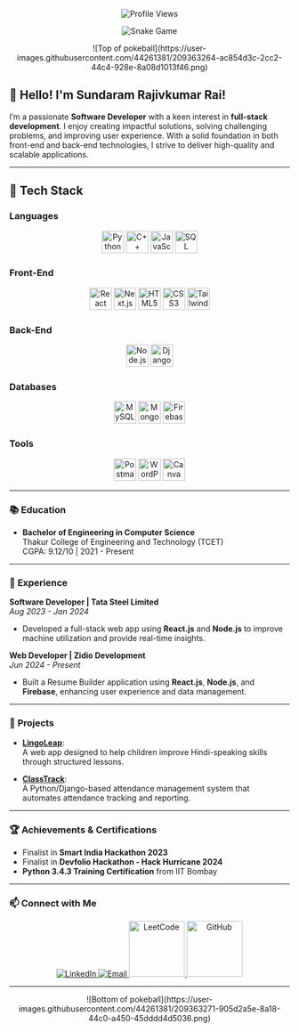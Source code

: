 <p align="center">
  <img src="https://komarev.com/ghpvc/?username=sundaram-rai&style=plastic&color=blueviolet" alt="Profile Views"/>
</p>
<p align="center">
  <img src="https://github.com/10Kartik/10Kartik/blob/output/github-contribution-grid-snake.svg?" alt="Snake Game"/>
</p>

<div align="center">
  ![Top of pokeball](https://user-images.githubusercontent.com/44261381/209363264-ac854d3c-2cc2-44c4-928e-8a08d1013f46.png)
</div>

## 👋 Hello! I'm Sundaram Rajivkumar Rai!

I’m a passionate **Software Developer** with a keen interest in **full-stack development**. I enjoy creating impactful solutions, solving challenging problems, and improving user experience. With a solid foundation in both front-end and back-end technologies, I strive to deliver high-quality and scalable applications.

---

## 🚀 **Tech Stack**

### Languages

<p align="center">
  <img src="https://cdn.jsdelivr.net/gh/devicons/devicon/icons/python/python-original.svg" alt="Python" width="40" height="40"/>
  <img src="https://cdn.jsdelivr.net/gh/devicons/devicon/icons/cplusplus/cplusplus-original.svg" alt="C++" width="40" height="40"/>
  <img src="https://cdn.jsdelivr.net/gh/devicons/devicon/icons/javascript/javascript-original.svg" alt="JavaScript" width="40" height="40"/>
  <img src="https://cdn.jsdelivr.net/gh/devicons/devicon/icons/mysql/mysql-original.svg" alt="SQL" width="40" height="40"/>
</p>

### Front-End

<p align="center">
  <img src="https://cdn.jsdelivr.net/gh/devicons/devicon/icons/react/react-original.svg" alt="React" width="40" height="40"/>
  <img src="https://cdn.jsdelivr.net/gh/devicons/devicon/icons/nextjs/nextjs-original.svg" alt="Next.js" width="40" height="40"/>
  <img src="https://cdn.jsdelivr.net/gh/devicons/devicon/icons/html5/html5-original.svg" alt="HTML5" width="40" height="40"/>
  <img src="https://cdn.jsdelivr.net/gh/devicons/devicon/icons/css3/css3-original.svg" alt="CSS3" width="40" height="40"/>
  <img src="https://cdn.jsdelivr.net/gh/devicons/devicon/icons/tailwindcss/tailwindcss-plain.svg" alt="Tailwind CSS" width="40" height="40"/>
</p>

### Back-End

<p align="center">
  <img src="https://cdn.jsdelivr.net/gh/devicons/devicon/icons/nodejs/nodejs-original.svg" alt="Node.js" width="40" height="40"/>
  <img src="https://cdn.jsdelivr.net/gh/devicons/devicon/icons/django/django-original.svg" alt="Django" width="40" height="40"/>
</p>

### Databases

<p align="center">
  <img src="https://cdn.jsdelivr.net/gh/devicons/devicon/icons/mysql/mysql-original.svg" alt="MySQL" width="40" height="40"/>
  <img src="https://cdn.jsdelivr.net/gh/devicons/devicon/icons/mongodb/mongodb-original.svg" alt="MongoDB" width="40" height="40"/>
  <img src="https://cdn.jsdelivr.net/gh/devicons/devicon/icons/firebase/firebase-plain.svg" alt="Firebase" width="40" height="40"/>
</p>

### Tools

<p align="center">
  <img src="https://cdn.jsdelivr.net/gh/devicons/devicon/icons/postman/postman-original.svg" alt="Postman" width="40" height="40"/>
  <img src="https://cdn.jsdelivr.net/gh/devicons/devicon/icons/wordpress/wordpress-original.svg" alt="WordPress" width="40" height="40"/>
  <img src="https://cdn.jsdelivr.net/gh/devicons/devicon/icons/canva/canva-original.svg" alt="Canva" width="40" height="40"/>
</p>

---

### 📚 **Education**

- **Bachelor of Engineering in Computer Science**  
  Thakur College of Engineering and Technology (TCET)  
  CGPA: 9.12/10 | 2021 - Present

---

### 💼 **Experience**

**Software Developer | Tata Steel Limited**  
_Aug 2023 - Jan 2024_  
- Developed a full-stack web app using **React.js** and **Node.js** to improve machine utilization and provide real-time insights.

**Web Developer | Zidio Development**  
_Jun 2024 - Present_  
- Built a Resume Builder application using **React.js**, **Node.js**, and **Firebase**, enhancing user experience and data management.

---

### 🌟 **Projects**

- **[LingoLeap](https://github.com/RayaanQ/Misarticulation-Project/tree/LingoLeap)**:  
  A web app designed to help children improve Hindi-speaking skills through structured lessons.

- **[ClassTrack](https://github.com/sundaram-rai/django-erp-attendance)**:  
  A Python/Django-based attendance management system that automates attendance tracking and reporting.

---

### 🏆 **Achievements & Certifications**

- Finalist in **Smart India Hackathon 2023**
- Finalist in **Devfolio Hackathon - Hack Hurricane 2024**
- **Python 3.4.3 Training Certification** from IIT Bombay

---

### 📫 **Connect with Me**

<p align="center">
  <a href="https://linkedin.com/in/sundaram-rai-a9b195222" target="_blank">
    <img src="https://img.shields.io/static/v1?style=for-the-badge&message=LinkedIn&color=0A66C2&logo=LinkedIn&logoColor=FFFFFF&label=" alt="LinkedIn" />
  </a>
  <a href="mailto:sundaramrai02@gmail.com" target="_blank">
    <img src="https://img.shields.io/static/v1?style=for-the-badge&message=Gmail&color=EA4335&logo=Gmail&logoColor=FFFFFF&label=" alt="Email" />
  </a>
  <a href="https://leetcode.com/u/sundaramrai/" target="_blank">
    <img width="100px" src="https://upload.wikimedia.org/wikipedia/commons/0/0a/LeetCode_Logo_black_with_text.svg" alt="LeetCode" />
  </a>
  <a href="https://github.com/sundaram-rai" target="_blank">
    <img width="100px" src="https://img.shields.io/badge/GitHub-sundaram--rai-lightgrey" alt="GitHub" />
  </a>
</p>

---

<div align="center">
  ![Bottom of pokeball](https://user-images.githubusercontent.com/44261381/209363271-905d2a5e-8a18-44c0-a450-45dddd4d5036.png)
</div>
